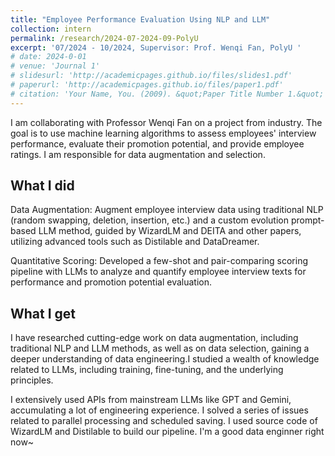 ```yaml
---
title: "Employee Performance Evaluation Using NLP and LLM"
collection: intern
permalink: /research/2024-07-2024-09-PolyU
excerpt: '07/2024 - 10/2024, Supervisor: Prof. Wenqi Fan, PolyU '
# date: 2024-0-01
# venue: 'Journal 1'
# slidesurl: 'http://academicpages.github.io/files/slides1.pdf'
# paperurl: 'http://academicpages.github.io/files/paper1.pdf'
# citation: 'Your Name, You. (2009). &quot;Paper Title Number 1.&quot; <i>Journal 1</i>. 1(1).'
---
```


I am collaborating with Professor Wenqi Fan on a project from industry. The goal is to use machine learning algorithms to assess employees' interview performance, evaluate their promotion potential, and provide employee ratings. I am responsible for data augmentation and selection.


## What I did

Data Augmentation: Augment employee interview data using traditional NLP (random swapping, deletion, insertion,
etc.) and a custom evolution prompt-based LLM method, guided by WizardLM and DEITA and other papers, utilizing
advanced tools such as Distilable and DataDreamer.

Quantitative Scoring: Developed a few-shot and pair-comparing scoring pipeline with LLMs to analyze and quantify
employee interview texts for performance and promotion potential evaluation.


## What I get

I have researched cutting-edge work on data augmentation, including traditional NLP and LLM methods, as well as on data selection, gaining a deeper understanding of data engineering.I studied a wealth of knowledge related to LLMs, including training, fine-tuning, and the underlying principles.

I extensively used APIs from mainstream LLMs like GPT and Gemini, accumulating a lot of engineering experience. I solved a series of issues related to parallel processing and scheduled saving. I used source code of WizardLM and Distilable to build our pipeline. I'm a good data enginner right now~